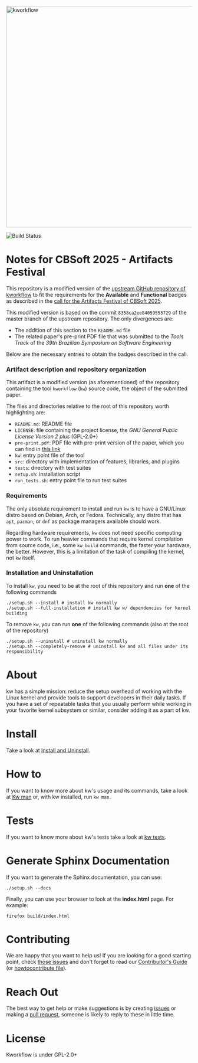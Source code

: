 <img src="images/kw_logo.png" width="600" alt="kworkflow">

![Build Status](https://github.com/kworkflow/kworkflow/actions/workflows/unit_tests.yml/badge.svg?branch=master)

# Notes for CBSoft 2025 - Artifacts Festival

This repository is a modified version of the [upstream GitHub repository of kworkflow](https://github.com/kworkflow/kworkflow/) to fit the requirements for the **Available** and **Functional** badges as described in the [call for the Artifacts Festival of CBSoft 2025](https://cbsoft.sbc.org.br/2025/artefatos/?lang=en).

This modified version is based on the commit `8358ca2ee84059553729` of the master branch of the upstream repository. The only divergences are:

- The addition of this section to the `README.md` file
- The related paper's pre-print PDF file that was submitted to the *Tools Track* of the *39th Brazilian Symposium on Software Engineering*

Below are the necessary entries to obtain the badges described in the call.

### Artifact description and repository organization

This artifact is a modified version (as aforementioned) of the repository containing the tool `kworkflow` (`kw`) source code, the object of the submitted paper.

The files and directories relative to the root of this repository worth highlighting are:

- `README.md`: README file
- `LICENSE`: file containing the project license, the *GNU General Public License Version 2 plus* (GPL-2.0+)
- `pre-print.pdf`: PDF file with pre-print version of the paper, which you can find in [this link](pre-print.pdf)
- `kw`: entry point file of the tool
- `src`: directory with implementation of features, libraries, and plugins
- `tests`: directory with test suites
- `setup.sh`: installation script
- `run_tests.sh`: entry point file to run test suites

### Requirements

The only absolute requirement to install and run `kw` is to have a GNU/Linux distro based on Debian, Arch, or Fedora. Technically, any distro that has `apt`, `pacman`, or `dnf` as package managers available should work.

Regarding hardware requirements, `kw` does not need specific computing power to work. To run heavier commands that require kernel compilation from source code, i.e., some `kw build` commands, the faster your hardware, the better. However, this is a limitation of the task of compiling the kernel, not `kw` itself.

### Installation and Uninstallation

To install `kw`, you need to be at the root of this repository and run **one** of the following commands

```
./setup.sh --install # install kw normally
./setup.sh --full-installation # install kw w/ dependencies for kernel building
```

To remove `kw`, you can run **one** of the following commands (also at the root of the repository)

```
./setup.sh --uninstall # uninstall kw normally
./setup.sh --completely-remove # uninstall kw and all files under its responsibility
```

# About

kw has a simple mission: reduce the setup overhead of working with the Linux
kernel and provide tools to support developers in their daily tasks. If you
have a set of repeatable tasks that you usually perform while working in your
favorite kernel subsystem or similar, consider adding it as a part of kw.

# Install

Take a look at
[Install and Uninstall](documentation/content/installanduninstall.rst).

# How to

If you want to know more about kw's usage and its commands, take a look at
[Kw man](documentation/man/kw.rst) or, with kw installed, run `kw man`.

# Tests

If you want to know more about kw's tests take a look at
[kw tests](documentation/content/tests.rst).

# Generate Sphinx Documentation

If you want to generate the Sphinx documentation, you can use:

```
./setup.sh --docs
```

Finally, you can use your browser to look at the **index.html** page. For
example:

```
firefox build/index.html
```

# Contributing

We are happy that you want to help us! If you are looking for a good starting
point, check
[those issues](https://github.com/kworkflow/kworkflow/issues?q=is%3Aopen+label%3A%22good+first+issue%22+-label%3A%22done%3A+wait+for+stable%22)
and don't forget to read our
[Contribuitor's Guide](https://kworkflow.org/content/howtocontribute.html)
(or [howtocontribute file](documentation/content/howtocontribute.rst)).

# Reach Out

The best way to get help or make suggestions is by creating
[issues](https://github.com/kworkflow/kworkflow/issues) or making a
[pull request](https://github.com/kworkflow/kworkflow/pulls), someone is
likely to reply to these in little time.

# License

Kworkflow is under GPL-2.0+

